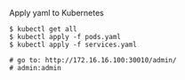 Apply yaml to Kubernetes
```shell
$ kubectl get all
$ kubectl apply -f pods.yaml
$ kubectl apply -f services.yaml
```

```shell
# go to: http://172.16.16.100:30010/admin/
# admin:admin
```
